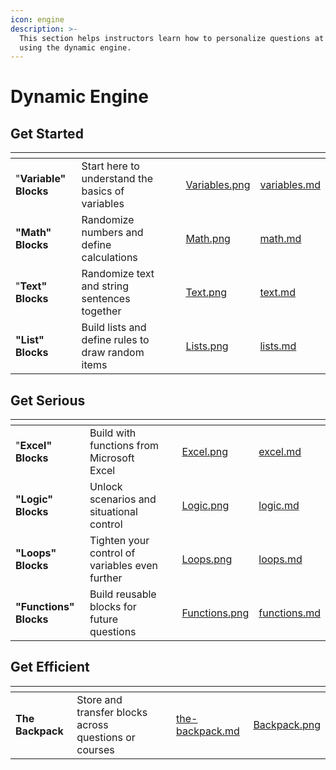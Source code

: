 ```yaml
---
icon: engine
description: >-
  This section helps instructors learn how to personalize questions at scale
  using the dynamic engine.
---
```


# Dynamic Engine

## Get Started

<table data-view="cards"><thead><tr><th></th><th></th><th></th><th data-hidden data-card-cover data-type="files"></th><th data-hidden data-card-target data-type="content-ref"></th></tr></thead><tbody><tr><td>"<strong>Variable" Blocks</strong></td><td>Start here to understand the basics of variables</td><td></td><td><a href="../../../../.gitbook/assets/Variables.png">Variables.png</a></td><td><a href="variables.md">variables.md</a></td></tr><tr><td><strong>"Math" Blocks</strong></td><td>Randomize numbers and define calculations</td><td></td><td><a href="../../../../.gitbook/assets/Math.png">Math.png</a></td><td><a href="math.md">math.md</a></td></tr><tr><td>"<strong>Text" Blocks</strong></td><td>Randomize text and string sentences together</td><td></td><td><a href="../../../../.gitbook/assets/Text.png">Text.png</a></td><td><a href="text.md">text.md</a></td></tr><tr><td><strong>"List" Blocks</strong></td><td>Build lists and define rules to draw random items</td><td></td><td><a href="../../../../.gitbook/assets/Lists.png">Lists.png</a></td><td><a href="lists.md">lists.md</a></td></tr></tbody></table>

## Get Serious

<table data-view="cards"><thead><tr><th></th><th></th><th></th><th data-hidden data-card-cover data-type="files"></th><th data-hidden data-card-target data-type="content-ref"></th></tr></thead><tbody><tr><td>"<strong>Excel" Blocks</strong></td><td>Build with functions from Microsoft Excel</td><td></td><td><a href="../../../../.gitbook/assets/Excel.png">Excel.png</a></td><td><a href="excel.md">excel.md</a></td></tr><tr><td><strong>"Logic" Blocks</strong></td><td>Unlock scenarios and situational control</td><td></td><td><a href="../../../../.gitbook/assets/Logic.png">Logic.png</a></td><td><a href="logic.md">logic.md</a></td></tr><tr><td><strong>"Loops" Blocks</strong></td><td>Tighten your control of variables even further</td><td></td><td><a href="../../../../.gitbook/assets/Loops.png">Loops.png</a></td><td><a href="loops.md">loops.md</a></td></tr><tr><td><strong>"Functions" Blocks</strong></td><td>Build reusable blocks for future questions</td><td></td><td><a href="../../../../.gitbook/assets/Functions.png">Functions.png</a></td><td><a href="functions.md">functions.md</a></td></tr></tbody></table>

## Get Efficient

<table data-view="cards"><thead><tr><th></th><th></th><th></th><th data-hidden data-card-target data-type="content-ref"></th><th data-hidden data-card-cover data-type="files"></th></tr></thead><tbody><tr><td><strong>The Backpack</strong></td><td>Store and transfer blocks across questions or courses</td><td></td><td><a href="the-backpack.md">the-backpack.md</a></td><td><a href="../../../../.gitbook/assets/Backpack.png">Backpack.png</a></td></tr></tbody></table>
